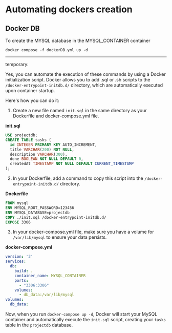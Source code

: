 # Automating dockers creation

## Docker DB
To create the MYSQL database in the MYSQL_CONTAINER container

```
docker compose -f dockerDB.yml up -d
```

---
temporary:

Yes, you can automate the execution of these commands by using a Docker initialization script. Docker allows you to add .sql or .sh scripts to the `/docker-entrypoint-initdb.d/` directory, which are automatically executed upon container startup.

Here's how you can do it:

1. Create a new file named `init.sql` in the same directory as your Dockerfile and docker-compose.yml file.

**init.sql**
```sql
USE projectdb;
CREATE TABLE tasks (
  id INTEGER PRIMARY KEY AUTO_INCREMENT,
  title VARCHAR(200) NOT NULL,
  description VARCHAR(300),
  done BOOLEAN NOT NULL DEFAULT 0,
  createdAt TIMESTAMP NOT NULL DEFAULT CURRENT_TIMESTAMP
);
```

2. In your Dockerfile, add a command to copy this script into the `/docker-entrypoint-initdb.d/` directory.

**Dockerfile**
```Dockerfile
FROM mysql
ENV MYSQL_ROOT_PASSWORD=123456
ENV MYSQL_DATABASE=projectdb
COPY ./init.sql /docker-entrypoint-initdb.d/
EXPOSE 3306
```

3. In your docker-compose.yml file, make sure you have a volume for `/var/lib/mysql` to ensure your data persists.

**docker-compose.yml**
```yaml
version: '3'
services:
  db:
    build: .
    container_name: MYSQL_CONTAINER
    ports:
      - "3306:3306"
    volumes:
      - db_data:/var/lib/mysql
volumes:
  db_data:
```

Now, when you run `docker-compose up -d`, Docker will start your MySQL container and automatically execute the `init.sql` script, creating your `tasks` table in the `projectdb` database.